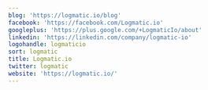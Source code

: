 ```yaml
---
blog: 'https://logmatic.io/blog'
facebook: 'https://facebook.com/Logmatic.io'
googleplus: 'https://plus.google.com/+LogmaticIo/about'
linkedin: 'https://linkedin.com/company/logmatic-io'
logohandle: logmaticio
sort: logmatic
title: Logmatic.io
twitter: logmatic
website: 'https://logmatic.io/'
---
```


